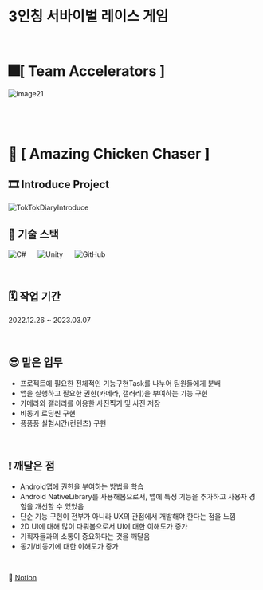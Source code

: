 # 3인칭 서바이벌 레이스 게임
&nbsp;

# 🎆[ **Team Accelerators** ]
![image21](https://github.com/KingOneChance/TokTokDiary/assets/49630123/6a61be51-8dfe-413c-b929-a8dda75ac76e)
#
&nbsp;
# 💾 [ **Amazing Chicken Chaser** ]
## 🎞️ **Introduce Project**
![TokTokDiaryIntroduce](https://github.com/KingOneChance/TokTokDiary/assets/49630123/b51b2582-fb4d-487d-939c-14882a67c781)
&nbsp;

## 🔧 기술 스택
![C#](https://img.shields.io/badge/c%23-%23239120.svg?style=for-the-badge&logo=c-sharp&logoColor=white)
&nbsp;&nbsp;&nbsp;&nbsp;
![Unity](https://img.shields.io/badge/unity-%23000000.svg?style=for-the-badge&logo=unity&logoColor=white)
&nbsp;&nbsp;&nbsp;&nbsp;
![GitHub](https://img.shields.io/badge/github-%23121011.svg?style=for-the-badge&logo=github&logoColor=white)

&nbsp;

## 🗓️ 작업 기간
2022.12.26 ~ 2023.03.07

&nbsp;

## 😎 맡은 업무

* 프로젝트에 필요한 전체적인 기능구현Task를 나누어 팀원들에게 분배
* 앱을 실행하고 필요한 권한(카메라, 갤러리)을 부여하는 기능 구현
* 카메라와 갤러리를 이용한 사진찍기 및 사진 저장
* 비동기 로딩씬 구현
* 퐁퐁퐁 실험시간(컨텐츠) 구현

&nbsp;

## ❕ 깨달은 점

* Android앱에 권한을 부여하는 방법을 학습
* Android NativeLibrary를 사용해봄으로서, 앱에 특정 기능을 추가하고 사용자 경험을 개선할 수 있었음
* 단순 기능 구현이 전부가 아니라 UX의 관점에서 개발해야 한다는 점을 느낌
* 2D UI에 대해 많이 다뤄봄으로서 UI에 대한 이해도가 증가
* 기획자들과의 소통이 중요하다는 것을 깨달음
* 동기/비동기에 대한 이해도가 증가

&nbsp;

🔗 [Notion](https://www.notion.so/Team-Project_A-C-C-5210c026a6b9454d99f5f78e826774a1, "Notion Link")

